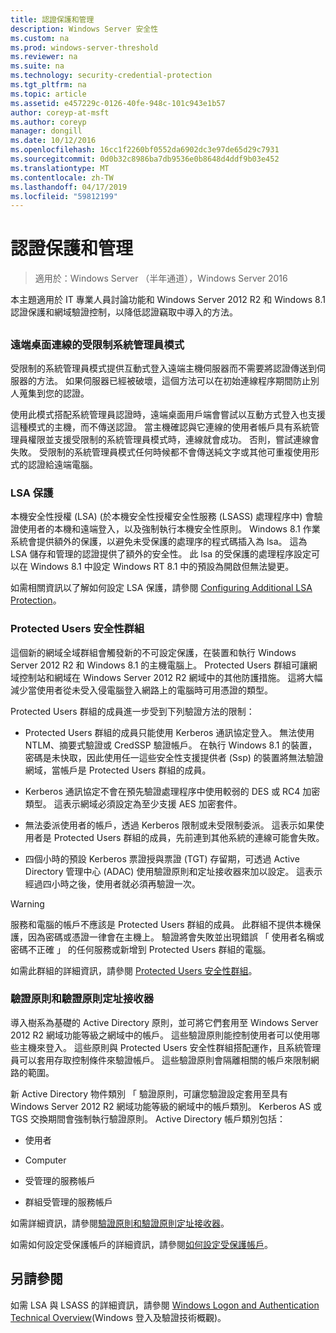 ```yaml
---
title: 認證保護和管理
description: Windows Server 安全性
ms.custom: na
ms.prod: windows-server-threshold
ms.reviewer: na
ms.suite: na
ms.technology: security-credential-protection
ms.tgt_pltfrm: na
ms.topic: article
ms.assetid: e457229c-0126-40fe-948c-101c943e1b57
author: coreyp-at-msft
ms.author: coreyp
manager: dongill
ms.date: 10/12/2016
ms.openlocfilehash: 16cc1f2260bf0552da6902dc3e97de65d29c7931
ms.sourcegitcommit: 0d0b32c8986ba7db9536e0b8648d4ddf9b03e452
ms.translationtype: MT
ms.contentlocale: zh-TW
ms.lasthandoff: 04/17/2019
ms.locfileid: "59812199"
---
```

# <a name="credentials-protection-and-management"></a>認證保護和管理

>適用於：Windows Server （半年通道），Windows Server 2016

本主題適用於 IT 專業人員討論功能和 Windows Server 2012 R2 和 Windows 8.1 認證保護和網域驗證控制，以降低認證竊取中導入的方法。

## <a name="BKMK_CredentialsProtectionManagement"></a>
### <a name="restricted-admin-mode-for-remote-desktop-connection"></a>遠端桌面連線的受限制系統管理員模式
受限制的系統管理員模式提供互動式登入遠端主機伺服器而不需要將認證傳送到伺服器的方法。 如果伺服器已經被破壞，這個方法可以在初始連線程序期間防止別人蒐集到您的認證。

使用此模式搭配系統管理員認證時，遠端桌面用戶端會嘗試以互動方式登入也支援這種模式的主機，而不傳送認證。 當主機確認與它連線的使用者帳戶具有系統管理員權限並支援受限制的系統管理員模式時，連線就會成功。 否則，嘗試連線會失敗。 受限制的系統管理員模式任何時候都不會傳送純文字或其他可重複使用形式的認證給遠端電腦。

### <a name="lsa-protection"></a>LSA 保護
本機安全性授權 (LSA) (於本機安全性授權安全性服務 (LSASS) 處理程序中) 會驗證使用者的本機和遠端登入，以及強制執行本機安全性原則。 Windows 8.1 作業系統會提供額外的保護，以避免未受保護的處理序的程式碼插入為 lsa。 這為 LSA 儲存和管理的認證提供了額外的安全性。 此 lsa 的受保護的處理程序設定可以在 Windows 8.1 中設定 Windows RT 8.1 中的預設為開啟但無法變更。

如需相關資訊以了解如何設定 LSA 保護，請參閱 [Configuring Additional LSA Protection](configuring-additional-lsa-protection.md)。

### <a name="protected-users-security-group"></a>Protected Users 安全性群組
這個新的網域全域群組會觸發新的不可設定保護，在裝置和執行 Windows Server 2012 R2 和 Windows 8.1 的主機電腦上。 Protected Users 群組可讓網域控制站和網域在 Windows Server 2012 R2 網域中的其他防護措施。 這將大幅減少當使用者從未受入侵電腦登入網路上的電腦時可用憑證的類型。

Protected Users 群組的成員進一步受到下列驗證方法的限制：

-   Protected Users 群組的成員只能使用 Kerberos 通訊協定登入。 無法使用 NTLM、摘要式驗證或 CredSSP 驗證帳戶。 在執行 Windows 8.1 的裝置，密碼是未快取，因此使用任一這些安全性支援提供者 (Ssp) 的裝置將無法驗證網域，當帳戶是 Protected Users 群組的成員。

-   Kerberos 通訊協定不會在預先驗證處理程序中使用較弱的 DES 或 RC4 加密類型。 這表示網域必須設定為至少支援 AES 加密套件。

-   無法委派使用者的帳戶，透過 Kerberos 限制或未受限制委派。 這表示如果使用者是 Protected Users 群組的成員，先前連到其他系統的連線可能會失敗。

-   四個小時的預設 Kerberos 票證授與票證 (TGT) 存留期，可透過 Active Directory 管理中心 (ADAC) 使用驗證原則和定址接收器來加以設定。 這表示經過四小時之後，使用者就必須再驗證一次。

> [!WARNING]
> 服務和電腦的帳戶不應該是 Protected Users 群組的成員。 此群組不提供本機保護，因為密碼或憑證一律會在主機上。 驗證將會失敗並出現錯誤 「 使用者名稱或密碼不正確 」 的任何服務或新增到 Protected Users 群組的電腦。

如需此群組的詳細資訊，請參閱 [Protected Users 安全性群組](protected-users-security-group.md)。

### <a name="authentication-policy-and-authentication-policy-silos"></a>驗證原則和驗證原則定址接收器
導入樹系為基礎的 Active Directory 原則，並可將它們套用至 Windows Server 2012 R2 網域功能等級之網域中的帳戶。 這些驗證原則能控制使用者可以使用哪些主機來登入。 這些原則與 Protected Users 安全性群組搭配運作，且系統管理員可以套用存取控制條件來驗證帳戶。 這些驗證原則會隔離相關的帳戶來限制網路的範圍。

新 Active Directory 物件類別 「 驗證原則，可讓您驗證設定套用至具有 Windows Server 2012 R2 網域功能等級的網域中的帳戶類別。 Kerberos AS 或 TGS 交換期間會強制執行驗證原則。 Active Directory 帳戶類別包括：

-   使用者

-   Computer

-   受管理的服務帳戶

-   群組受管理的服務帳戶

如需詳細資訊，請參閱[驗證原則和驗證原則定址接收器](authentication-policies-and-authentication-policy-silos.md)。

如需如何設定受保護帳戶的詳細資訊，請參閱[如何設定受保護帳戶](how-to-configure-protected-accounts.md)。

## <a name="see-also"></a>另請參閱
如需 LSA 與 LSASS 的詳細資訊，請參閱 [Windows Logon and Authentication Technical Overview](https://technet.microsoft.com/library/dn169029(v=ws.10).aspx)(Windows 登入及驗證技術概觀)。



